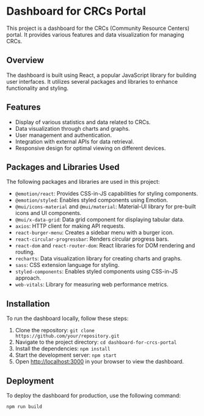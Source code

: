 # Dashboard for CRCs Portal

This project is a dashboard for the CRCs (Community Resource Centers) portal. It provides various features and data visualization for managing CRCs.

## Overview

The dashboard is built using React, a popular JavaScript library for building user interfaces. It utilizes several packages and libraries to enhance functionality and styling.

## Features

- Display of various statistics and data related to CRCs.
- Data visualization through charts and graphs.
- User management and authentication.
- Integration with external APIs for data retrieval.
- Responsive design for optimal viewing on different devices.

## Packages and Libraries Used

The following packages and libraries are used in this project:

- `@emotion/react`: Provides CSS-in-JS capabilities for styling components.
- `@emotion/styled`: Enables styled components using Emotion.
- `@mui/icons-material` and `@mui/material`: Material-UI library for pre-built icons and UI components.
- `@mui/x-data-grid`: Data grid component for displaying tabular data.
- `axios`: HTTP client for making API requests.
- `react-burger-menu`: Creates a sidebar menu with a burger icon.
- `react-circular-progressbar`: Renders circular progress bars.
- `react-dom` and `react-router-dom`: React libraries for DOM rendering and routing.
- `recharts`: Data visualization library for creating charts and graphs.
- `sass`: CSS extension language for styling.
- `styled-components`: Enables styled components using CSS-in-JS approach.
- `web-vitals`: Library for measuring web performance metrics.

## Installation

To run the dashboard locally, follow these steps:

1. Clone the repository: `git clone https://github.com/your/repository.git`
2. Navigate to the project directory: `cd dashboard-for-crcs-portal`
3. Install the dependencies: `npm install`
4. Start the development server: `npm start`
5. Open [http://localhost:3000](http://localhost:3000) in your browser to view the dashboard.

## Deployment

To deploy the dashboard for production, use the following command:

```shell
npm run build
